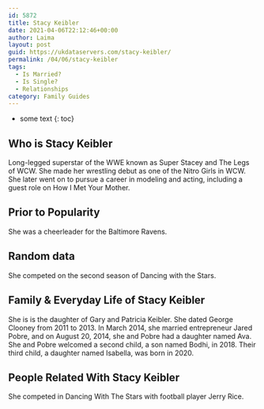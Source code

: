 ```yaml
---
id: 5872
title: Stacy Keibler
date: 2021-04-06T22:12:46+00:00
author: Laima
layout: post
guid: https://ukdataservers.com/stacy-keibler/
permalink: /04/06/stacy-keibler
tags:
  - Is Married?
  - Is Single?
  - Relationships
category: Family Guides
---
```


* some text
{: toc}


## Who is Stacy Keibler
                  
                  
                  
Long-legged superstar of the WWE known as Super Stacey and The Legs of WCW. She made her wrestling debut as one of the Nitro Girls in WCW. She later went on to pursue a career in modeling and acting, including a guest role on How I Met Your Mother.
                  
              
            
              
            
                
                
                
## Prior to Popularity
                  
                  
                  
She was a cheerleader for the Baltimore Ravens.
                  
              
            
              
            
                
                
                
## Random data
                  
                  
                  
She competed on the second season of Dancing with the Stars. 
                  
              
            
              
            
                
                
                
## Family & Everyday Life of Stacy Keibler
                  
                  
                  
She is is the daughter of Gary and Patricia Keibler. She dated George Clooney from 2011 to 2013. In March 2014, she married entrepreneur Jared Pobre, and on August 20, 2014, she and Pobre had a daughter named Ava. She and Pobre welcomed a second child, a son named Bodhi, in 2018. Their third child, a daughter named Isabella, was born in 2020.
                  
              
            
              
            
                
                
                
## People Related With Stacy Keibler
                  
                  
                  
She competed in Dancing With The Stars with football player Jerry Rice.
                  
              
            
              
            
                
              
            
              
              
            
            
              
            
          
          
          